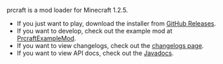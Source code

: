 prcraft is a mod loader for Minecraft 1.2.5.

+ If you just want to play, download the installer from [GitHub Releases](https://github.com/prcraft-minecraft/prcraft-installer/releases).
+ If you want to develop, check out the example mod at [PrcraftExampleMod](https://github.com/prcraft-minecraft/PrcraftExampleMod).
+ If you want to view changelogs, check out the [changelogs page](/changelog).
+ If you want to view API docs, check out the [Javadocs](/javadocs).
